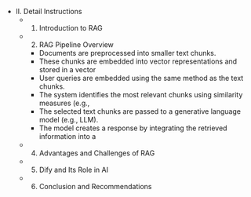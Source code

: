- II. Detail Instructions
  - 1. Introduction to RAG
  - 2. RAG Pipeline Overview
    - Documents are preprocessed into smaller text chunks.
    - These chunks are embedded into vector representations and stored in a vector
    - User queries are embedded using the same method as the text chunks.
    - The system identifies the most relevant chunks using similarity measures (e.g.,
    - The selected text chunks are passed to a generative language model (e.g., LLM).
    - The model creates a response by integrating the retrieved information into a
  - 4. Advantages and Challenges of RAG
  - 5. Dify and Its Role in AI
  - 6. Conclusion and Recommendations